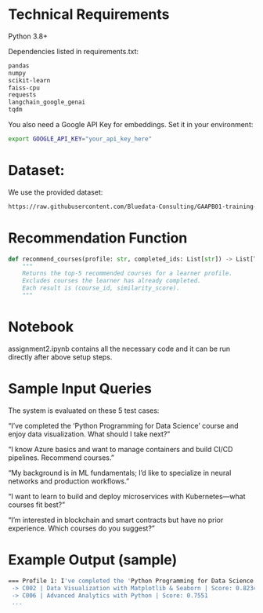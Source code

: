 # Technical Requirements

Python 3.8+

Dependencies listed in requirements.txt:

``` bash
pandas
numpy
scikit-learn
faiss-cpu
requests
langchain_google_genai
tqdm
```

You also need a Google API Key for embeddings.
Set it in your environment:

``` bash
export GOOGLE_API_KEY="your_api_key_here"
```

# Dataset:

We use the provided dataset:
```bash
https://raw.githubusercontent.com/Bluedata-Consulting/GAAPB01-training-code-base/main/Assignments/assignment2dataset.csv
```

# Recommendation Function

``` python
def recommend_courses(profile: str, completed_ids: List[str]) -> List[Tuple[str, float]]:
    """
    Returns the top-5 recommended courses for a learner profile.
    Excludes courses the learner has already completed.
    Each result is (course_id, similarity_score).
    """
```

# Notebook

assignment2.ipynb contains all the necessary code and it can be run directly after above setup steps.


# Sample Input Queries

The system is evaluated on these 5 test cases:

“I’ve completed the ‘Python Programming for Data Science’ course and enjoy data visualization. What should I take next?”

“I know Azure basics and want to manage containers and build CI/CD pipelines. Recommend courses.”

“My background is in ML fundamentals; I’d like to specialize in neural networks and production workflows.”

“I want to learn to build and deploy microservices with Kubernetes—what courses fit best?”

“I’m interested in blockchain and smart contracts but have no prior experience. Which courses do you suggest?”


# Example Output (sample)

```bash
=== Profile 1: I've completed the 'Python Programming for Data Science' course and enjoy data visualization...
 -> C002 | Data Visualization with Matplotlib & Seaborn | Score: 0.8234
 -> C006 | Advanced Analytics with Python | Score: 0.7551
 ...
```
